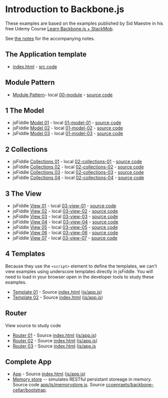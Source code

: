 # Introduction to Backbone.js

These examples are based on the examples published by Sid Maestre in his free Udemy Course [Learn Backbone.js + StackMob](https://www.udemy.com/learn-backbonejs-stackmob/).

See [the notes]() for the accompanying notes.

## The Application template
 
* [index.html](code/index.html) - [src code](https://github.com/cpjobling/eg-259-vm/blob/master/web/backbonejs-hands-on/code/index.html) 

## Module Pattern

*  [Module Pattern](http://jsfiddle.net/cpjobling/asMZN/)- local [00-module](code/00-module/index.html) - [source code](https://github.com/cpjobling/eg-259-vm/blob/master/web/backbonejs-hands-on/code/00-module/js/app.js) 

## 1 The Model

*  jsFiddle [Model 01](http://jsfiddle.net/cpjobling/HHw5j/2/) - local [01-model-01](code/01-model-01/index.html) - [source code](https://github.com/cpjobling/eg-259-vm/blob/master/web/backbonejs-hands-on/code/01-model-01/js/app.js) 
*  jsFiddle [Model 02](http://jsfiddle.net/cpjobling/stcB6/5/) - local [01-model-02](code/01-model-02/index.html) - [source code](https://github.com/cpjobling/eg-259-vm/blob/master/web/backbonejs-hands-on/code/01-model-02/js/app.js)
*  jsFiddle [Model 03](http://jsfiddle.net/cpjobling/stcB6/4/) - local [01-model-03](code/01-model-03/index.html) - [source code](https://github.com/cpjobling/eg-259-vm/blob/master/web/backbonejs-hands-on/code/01-model-03/js/app.js)

## 2 Collections

*  jsFiddle [Collections 01](http://jsfiddle.net/cpjobling/FrWMF/7/) - local [02-collections-01](code/02-collections-01/index.html) - [source code](https://github.com/cpjobling/eg-259-vm/blob/master/web/backbonejs-hands-on/code/02-collections-01/js/app.js)
*  jsFiddle [Collections 02](http://jsfiddle.net/cpjobling/FrWMF/8/) - local [02-collections-02](code/02-collections-02/index.html) - [source code](https://github.com/cpjobling/eg-259-vm/blob/master/web/backbonejs-hands-on/code/02-collections-02/js/app.js)
*  jsFiddle [Collections 03](http://jsfiddle.net/cpjobling/FrWMF/9/) - local [02-collections-03](code/02-collections-03/index.html) - [source code](https://github.com/cpjobling/eg-259-vm/blob/master/web/backbonejs-hands-on/code/02-collections-03/js/app.js)
*  jsFiddle [Collections 04](http://jsfiddle.net/cpjobling/FrWMF/10/) - local [02-collections-04](code/02-collections-04/index.html) - [source code](https://github.com/cpjobling/eg-259-vm/blob/master/web/backbonejs-hands-on/code/02-collections-04/js/app.js)

## 3 The View

*  jsFiddle [View 01](http://jsfiddle.net/cpjobling/pFhdh/1/) - local [03-view-01](code/03-view-01/index.html) - [source code](https://github.com/cpjobling/eg-259-vm/blob/master/web/backbonejs-hands-on/code/03-view-01/js/app.js)
*  jsFiddle [View 02](http://jsfiddle.net/cpjobling/pFhdh/8/) - local [03-view-02](code/03-view-02/index.html) - [source code](https://github.com/cpjobling/eg-259-vm/blob/master/web/backbonejs-hands-on/code/03-view-02/js/app.js)
*  jsFiddle [View 03](http://jsfiddle.net/cpjobling/pFhdh/7/) - local [03-view-03](code/03-view-03/index.html) - [source code](https://github.com/cpjobling/eg-259-vm/blob/master/web/backbonejs-hands-on/code/03-view-03/js/app.js)
*  jsFiddle [View 04](http://jsfiddle.net/cpjobling/pFhdh/6/) - local [03-view-04](code/03-view-04/index.html) - [source code](https://github.com/cpjobling/eg-259-vm/blob/master/web/backbonejs-hands-on/code/03-view-04/js/app.js)
*  jsFiddle [View 05](http://jsfiddle.net/cpjobling/pFhdh/9/) - local [03-view-05](code/03-view-05/index.html) - [source code](https://github.com/cpjobling/eg-259-vm/blob/master/web/backbonejs-hands-on/code/03-view-05/js/app.js)
*  jsFiddle [View 06](http://jsfiddle.net/cpjobling/pFhdh/11/) - local [03-view-06](code/03-view-06/index.html) - [source code](https://github.com/cpjobling/eg-259-vm/blob/master/web/backbonejs-hands-on/code/03-view-06/js/app.js)
*  jsFiddle [View 07](http://jsfiddle.net/cpjobling/pFhdh/12/) - local [03-view-07](code/03-view-07/index.html) - [source code](https://github.com/cpjobling/eg-259-vm/blob/master/web/backbonejs-hands-on/code/03-view-07/js/app.js)

## 4 Templates

Because they use the ``<script>`` element to define the templates, we can't view examples using underscore templates directly in jsFiddle. You will need to load in your browser open in the developer tools to study these examples.

*  [Template 01](04-template-01/index.html) - Source [index.html](https://github.com/cpjobling/eg-259-vm/blob/master/web/backbonejs-hands-on/code/04-template-01/index.html) ([js/app.js](https://github.com/cpjobling/eg-259-vm/blob/master/web/backbonejs-hands-on/code/04-template-01/js/app.js))
*  [Template 02](04-template-02/index.html) - Source [index.html](https://github.com/cpjobling/eg-259-vm/blob/master/web/backbonejs-hands-on/code/04-template-02/index.html) ([js/app.js](https://github.com/cpjobling/eg-259-vm/blob/master/web/backbonejs-hands-on/code/04-template-02/js/app.js))

## Router

View source to study code

*  [Router 01](04-router-01/index.html) - Source [index.html](https://github.com/cpjobling/eg-259-vm/blob/master/web/backbonejs-hands-on/code/05-router-01/index.html) ([js/app.js](https://github.com/cpjobling/eg-259-vm/blob/master/web/backbonejs-hands-on/code/05-router-01/js/app.js))
*  [Router 02](04-router-02/index.html) - Source [index.html](https://github.com/cpjobling/eg-259-vm/blob/master/web/backbonejs-hands-on/code/05-router-02/index.html) ([js/app.js](https://github.com/cpjobling/eg-259-vm/blob/master/web/backbonejs-hands-on/code/05-router-02/js/app.js))
*  [Router 03](04-router-03/index.html) - Source [index.html](https://github.com/cpjobling/eg-259-vm/blob/master/web/backbonejs-hands-on/code/05-router-03/index.html) ([js/app.js](https://github.com/cpjobling/eg-259-vm/blob/master/web/backbonejs-hands-on/code/05-router-03/js/app.js)

## Complete App

*  [App](app/index.html) - Source [index.html](https://github.com/cpjobling/eg-259-vm/blob/master/web/backbonejs-hands-on/app/index.html) ([js/app.js](https://github.com/cpjobling/eg-259-vm/tree/master/web/backbonejs-hands-on/app/js))
* [Memory store](app/js/memorystore.js) -- simulates RESTful persistant storeage in memory. Source code [app/js/memorystore.js](https://github.com/cpjobling/eg-259-vm/blob/master/web/backbonejs-hands-on/app/js/memorystore.js). Source [ccoenraets/backbone-cellar/bootstrap](https://github.com/ccoenraets/backbone-cellar).
